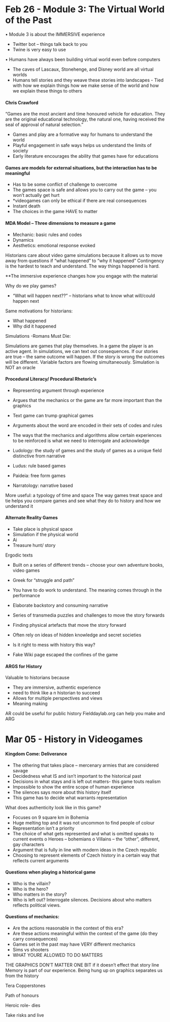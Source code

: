 # Feb 26 - Module 3: The Virtual World of the Past


•	Module 3 is about the IMMERSIVE experience
- Twitter bot – things talk back to you 
- Twine is very easy to use 


•	Humans have always been building virtual world even before computers
- The caves of Lascaux, Stonehenge, and Disney world are all virtual worlds
- Humans tell stories and they weave these stories into landscapes
          	- Tied with how we explain things how we make sense of the world and how we explain these things to others


#### Chris Crawford
“Games are the most ancient and time honoured vehicle for education. They are the original educational technology, the natural one, having received the seal of approval of natural selection.”
- Games and play are a formative way for humans to understand the world
- Playful engagement in safe ways helps us understand the limits of society 
- Early literature encourages the ability that games have for educations


#### Games are models for external situations, but the interaction has to be meaningful 
-	Has to be some conflict of challenge to overcome
-	The games space is safe and allows you to carry out the game – you won’t actually get hurt 
-	*videogames can only be ethical if there are real consequences
-	Instant death
-	The choices in the game HAVE to matter 


#### MDA Model – Three dimensions to measure a game
-	Mechanic: basic rules and codes
- Dynamics
-	Aesthetics: emotional response evoked

Historians care about video game simulations because it allows us to move away from questions if “what happened” to “why it happened”
Contingency is the hardest to teach and understand. The way things happened is hard. 

**The immersive experience changes how you engage with the material 

Why do we play games?
-	“What will happen next??” – historians what to know what will/could happen next 

Same motivations for historians:
-	What happened
-	Why did it happened 

Simulations -Romans Must Die:

Simulations are games that play themselves. In a game the player is an active agent. In simulations, we can text out consequences. If our stories are true – the same outcome will happen. If the story is wrong the outcomes will be different. 
Variable factors are flowing simultaneously.
Simulation is NOT an oracle 

#### Procedural Literacy/ Procedural Rhetoric’s
-	Representing argument through experience 
-	Argues that the mechanics or the game are far more important than the graphics
-	Text game can trump graphical games 
-	Arguments about the word are encoded in their sets of codes and rules 
-	The ways that the mechanics and algorithms allow certain experiences to be reinforced is what we need to interrogate and acknowledge 

-	Ludology: the study of games and the study of games as a unique field distinctive from narrative
-	Ludus: rule based games
-	Paideia: free form games
-	Narratology: narrative based 

More useful: a typology of time and space
The way games treat space and tie helps you compare games and see what they do to history and how we understand it 

#### Alternate Reality Games
-	Take place is physical space 
-	Simulation if the physical world 
-	Ai 
-	Treasure hunt/ story 


Ergodic texts
-	Built on a series of different trends – choose your own adventure books, video games 
-	Greek for “struggle and path”
-	You have to do work to understand. The meaning comes through in the performance 
- Elaborate backstory and consuming narrative 
- Series of transmedia puzzles and challenges to move the story forwards
-	Finding physical artefacts that move the story forward
-	Often rely on ideas of hidden knowledge and secret societies 


-	Is it right to mess with history this way?
-	Fake Wiki page escaped the confines of the game

#### ARGS for History 
Valuable to historians because
-	They are immersive, authentic experience  
- need to think like a n historian to succeed
-	Allows for multiple perspectives and views
-	Meaning making 

AR could be useful for public history 
Fielddaylab.org can help you make and ARG 




# Mar 05 - History in Videogames

#### Kingdom Come: Deliverance

- The othering that takes place – mercenary armies that are considered savage
- Decidedness what IS and isn’t important to the historical past 
- Decisions in what stays and is left out matters- this game touts realism 
- Impossible to show the entire scope of human experience
- The silences says more about this history itself
- This game has to decide what warrants representation 


What does authenticity look like in this game?

- Focuses on 9 square km in Bohemia
- Huge melting top and it was not uncommon to find people of colour 
- Representation isn’t a priority 
- The choice of what gets represented and what is omitted speaks to current events
o	Heroes – bohemians
o	Villains – the “other”, different, gay characters
- Argument that is fully in line with modern ideas in the Czech republic 
- Choosing to represent elements of Czech history in a certain way that reflects current arguments 


#### Questions when playing a historical game
- Who is the villain?
- Who is the hero?
- Who matters in the story?
- Who is left out?
Interrogate silences. Decisions about who matters reflects political views. 


#### Questions of mechanics:
- Are the actions reasonable in the context of this era?
- Are these actions meaningful within the context of the game (do they carry consequences)
- Games set in the past may have VERY different mechanics
- Sims vs shooters 
- WHAT YOURE ALLOWED TO DO MATTERS

THE GRAPHICS DON’T MATTER ONE BIT if it doesn’t effect that story line 
Memory is part of our experience. Being hung up on graphics separates us from the history 

Tera Copperstones 


Path of honours

Heroic role- dies

Take risks and live 


